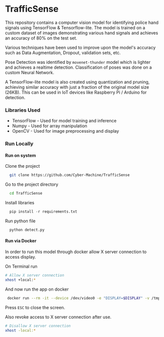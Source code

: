 # TrafficSense

This repository contains a computer vision model for identifying police hand signals using TensorFlow & Tensorflow-lite. The model is trained on a custom dataset of images demonstrating various hand signals and achieves an accuracy of 80% on the test set.

Various techniques have been used to improve upon the model's accuracy such as Data Augmentation, Dropout, validation sets, etc.

Pose Detection was identified by `movenet-thunder` model which is lighter and achieves a realtime detection.
Classification of poses was done on a custom Neural Network.

A TensorFlow-lite model is also created using quantization and pruning, achieving similar accuracy with just a fraction of the original model size (26KB). This can be used in IoT devices like Raspberry Pi / Arduino for detection.

### Libraries Used
- TensorFlow - Used for model training and inference
- Numpy - Used for array manipulation
- OpenCV - Used for image preprocessing and display


### Run Locally

#### Run on system
Clone the project

```bash
  git clone https://github.com/Cyber-Machine/TrafficSense
```

Go to the project directory

```bash
  cd TrafficSense
```

Install libraries

```python
  pip install -r requirements.txt
```

Run python file

```bash
  python detect.py
```

#### Run via Docker
In order to run this model through docker allow X server connection to access display.

On Terminal run

```bash
# Allow X server connection
xhost +local:*
```

And now run the app on docker

```bash
 docker run --rm -it --device /dev/video0 -e "DISPLAY=$DISPLAY" -v /tmp/.X11-unix/:/tmp/.X11-unix/ cybermachine/trafficsense:latest
```

Press `ESC` to close the screen.

Also revoke access to X server connection after use.

```bash
# Disallow X server connection
xhost -local:*
```
